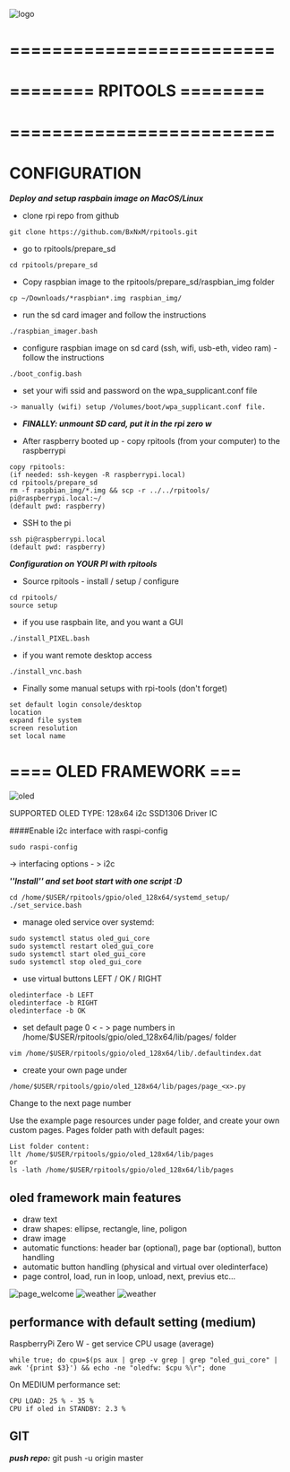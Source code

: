 ![logo](https://github.com/BxNxM/rpitools/blob/master/template/demo_images/rpitools_logic.png?raw=true)

# =========================
# ======== RPITOOLS ========
# =========================

# CONFIGURATION
***Deploy and setup raspbain image on MacOS/Linux***

* clone rpi repo from github

```
git clone https://github.com/BxNxM/rpitools.git
```

* go to rpitools/prepare_sd

```
cd rpitools/prepare_sd
```

* Copy raspbian image to the rpitools/prepare\_sd/raspbian\_img folder

```
cp ~/Downloads/*raspbian*.img raspbian_img/
```

* run the sd card imager and follow the instructions

```
./raspbian_imager.bash
```

* configure raspbian image on sd card (ssh, wifi, usb-eth, video ram) - follow the instructions

```
./boot_config.bash
```

* set your wifi ssid and password on the wpa_supplicant.conf file
 
```
-> manually (wifi) setup /Volumes/boot/wpa_supplicant.conf file.
```

* ***FINALLY: unmount SD card, put it in the rpi zero w***

* After raspberry booted up - copy rpitools (from your computer) to the raspberrypi

```
copy rpitools:
(if needed: ssh-keygen -R raspberrypi.local)
cd rpitools/prepare_sd
rm -f raspbian_img/*.img && scp -r ../../rpitools/ pi@raspberrypi.local:~/
(default pwd: raspberry)
```
* SSH to the pi

```
ssh pi@raspberrypi.local
(default pwd: raspberry)
```
***Configuration on  YOUR PI with rpitools***

* Source rpitools - install / setup / configure

```
cd rpitools/
source setup
```

* if you use raspbain lite, and you want a GUI

```
./install_PIXEL.bash
```

* if you want remote desktop access

```
./install_vnc.bash
```

* Finally some manual setups with rpi-tools (don't forget)

```
set default login console/desktop
location
expand file system
screen resolution
set local name
```

# ==== OLED FRAMEWORK ===
![oled](https://github.com/BxNxM/rpitools/blob/master/template/demo_images/oled.jpg?raw=true)

SUPPORTED OLED TYPE: 128x64 i2c SSD1306 Driver IC


####Enable i2c interface with raspi-config

```
sudo raspi-config
```
-> interfacing options - > i2c

***''Install'' and set boot start with one script :D***

```
cd /home/$USER/rpitools/gpio/oled_128x64/systemd_setup/
./set_service.bash
```

* manage oled service over systemd:

```
sudo systemctl status oled_gui_core
sudo systemctl restart oled_gui_core
sudo systemctl start oled_gui_core
sudo systemctl stop oled_gui_core
```

* use virtual buttons LEFT / OK / RIGHT

```
oledinterface -b LEFT
oledinterface -b RIGHT
oledinterface -b OK
```

* set default page 0 < - > page numbers in /home/$USER/rpitools/gpio/oled_128x64/lib/pages/ folder

```
vim /home/$USER/rpitools/gpio/oled_128x64/lib/.defaultindex.dat
```

* create your own page under
```
/home/$USER/rpitools/gpio/oled_128x64/lib/pages/page_<x>.py
```
Change <x> to the next page number

Use the example page resources under page folder, and create your own custom pages. Pages folder path with default pages:

```
List folder content:
llt /home/$USER/rpitools/gpio/oled_128x64/lib/pages
or
ls -lath /home/$USER/rpitools/gpio/oled_128x64/lib/pages
```

## oled framework main features
* draw text
* draw shapes: ellipse, rectangle, line, poligon
* draw image
* automatic functions: header bar (optional), page bar (optional), button handling
* automatic button handling (physical and virtual over oledinterface)
* page control, load, run in loop, unload, next, previus etc...

![page_welcome](https://github.com/BxNxM/rpitools/blob/master/template/demo_images/page_pi.jpg?raw=true)
![weather](https://github.com/BxNxM/rpitools/blob/master/template/demo_images/weather_page.jpg?raw=true)
![weather](https://github.com/BxNxM/rpitools/blob/master/template/demo_images/page_perf.jpg?raw=true)

## performance with default setting (medium)
RaspberryPi Zero W - get service CPU usage (average)

```
while true; do cpu=$(ps aux | grep -v grep | grep "oled_gui_core" | awk '{print $3}') && echo -ne "oledfw: $cpu %\r"; done
```

On MEDIUM performance set:

```
CPU LOAD: 25 % - 35 %
CPU if oled in STANDBY: 2.3 %
```

## GIT
***push repo:*** git push -u origin master
